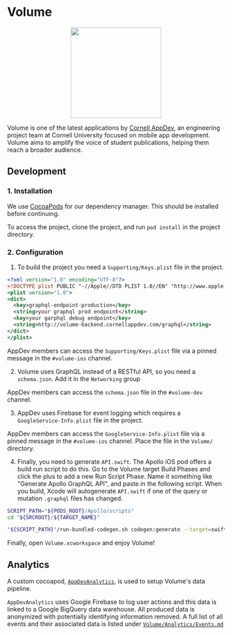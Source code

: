 # Volume

<p align="center"><img src=https://github.com/cuappdev/volume-ios/blob/master/Volume/Assets.xcassets/AppIcon.appiconset/marketing-1024-1x.png
width=210/></p>

Volume is one of the latest applications by [Cornell AppDev](http://cornellappdev.com), an engineering project team at Cornell University focused on mobile app development. Volume aims to amplify the voice of student publications, helping them reach a broader audience.

## Development

### 1. Installation

We use [CocoaPods](http://cocoapods.org) for our dependency manager. This should be installed before continuing.

To access the project, clone the project, and run `pod install` in the project directory.

### 2. Configuration

1. To build the project you need a `Supporting/Keys.plist` file in the project.

```xml
<?xml version="1.0" encoding="UTF-8"?>
<!DOCTYPE plist PUBLIC "-//Apple//DTD PLIST 1.0//EN" "http://www.apple.com/DTDs/PropertyList-1.0.dtd">
<plist version="1.0">
<dict>
  <key>graphql-endpoint-production</key>
  <string>your graphql prod endpoint</string>
  <key>your garphql debug endpoint</key>
  <string>http://volume-backend.cornellappdev.com/graphql</string>
</dict>
</plist>
```

AppDev members can access the `Supporting/Keys.plist` file via a pinned message in the `#volume-ios` channel.

2.  Volume uses GraphQL instead of a RESTful API, so you need a `schema.json`. Add it in the `Networking` group

AppDev members can access the `schema.json` file in the `#volume-dev` channel.

3. AppDev uses Firebase for event logging which requires a `GoogleService-Info.plist` file in the project.

AppDev members can access the `GoogleService-Info.plist` file via a pinned message in the `#volume-ios` channel.
Place the file in the `Volume/` directory.

4.  Finally, you need to generate `API.swift`. The Apollo iOS pod offers a build run script to do this. Go to the Volume target Build Phases and click the plus to add a new Run Script Phase. Name it something like "Generate Apollo GraphQL API", and paste in the following script. When you build, Xcode will autogenerate `API.swift` if one of the query or mutation `.graphql` files has changed.

```bash
SCRIPT_PATH="${PODS_ROOT}/Apollo/scripts"
cd "${SRCROOT}/${TARGET_NAME}"

"${SCRIPT_PATH}"/run-bundled-codegen.sh codegen:generate --target=swift --includes=./**/*.graphql --localSchemaFile="Networking/schema.json" Networking/API.swift
```

Finally, open `Volume.xcworkspace` and enjoy Volume!

## Analytics

A custom cocoapod, [`AppDevAnalytics`](https://github.com/cuappdev/analytics-ios), is used to setup Volume's data pipeline.

`AppDevAnalytics` uses Google Firebase to log user actions and this data is linked to a Google BigQuery data warehouse.
All produced data is anonymized with potentially identifying information removed.
A full list of all events and their associated data is listed under [`Volume/Analytics/Events.md`](./Volume/Analytics/Events.md)
